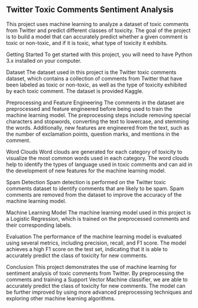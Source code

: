 ## Twitter Toxic Comments Sentiment Analysis

This project uses machine learning to analyze a dataset of toxic comments from Twitter and predict different classes of toxicity.
The goal of the project is to build a model that can accurately predict whether a given comment is toxic or non-toxic, and if it is toxic, what type of toxicity it exhibits.

Getting Started
To get started with this project, you will need to have Python 3.x installed on your computer. 

Dataset
The dataset used in this project is the Twitter toxic comments dataset, which contains a collection of comments from Twitter that have been labeled as toxic or non-toxic, as well as the type of toxicity exhibited by each toxic comment. The dataset is provided Kaggle.

Preprocessing and Feature Engineering
The comments in the dataset are preprocessed and feature engineered before being used to train the machine learning model. 
The preprocessing steps include removing special characters and stopwords, converting the text to lowercase, and stemming the words. 
Additionally, new features are engineered from the text, such as the number of exclamation points, question marks, and mentions in the comment.

Word Clouds
Word clouds are generated for each category of toxicity to visualize the most common words used in each category. 
The word clouds help to identify the types of language used in toxic comments and can aid in the development of new features for the machine learning model.

Spam Detection
Spam detection is performed on the Twitter toxic comments dataset to identify comments that are likely to be spam. 
Spam comments are removed from the dataset to improve the accuracy of the machine learning model.


Machine Learning Model
The machine learning model used in this project is a Logistic Regression, which is trained on the preprocessed comments and their corresponding labels.

Evaluation
The performance of the machine learning model is evaluated using several metrics, including precision, recall, and F1 score. The model achieves a high F1 score on the test set, indicating that it is able to accurately predict the class of toxicity for new comments.

Conclusion
This project demonstrates the use of machine learning for sentiment analysis of toxic comments from Twitter. 
By preprocessing the comments and training a Support Vector Machine classifier, 
we are able to accurately predict the class of toxicity for new comments. 
The model can be further improved by using more advanced preprocessing techniques and exploring other machine learning algorithms.





